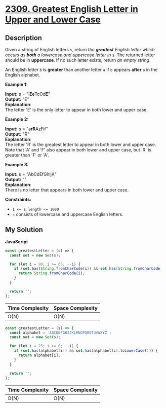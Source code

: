 # [2309. Greatest English Letter in Upper and Lower Case](https://leetcode.com/problems/greatest-english-letter-in-upper-and-lower-case)

## Description

Given a string of English letters `s`, return _the **greatest** English letter which occurs as **both** a lowercase and uppercase letter in_ `s`. The returned letter should be in **uppercase**. If no such letter exists, return _an empty string_.

An English letter `b` is **greater** than another letter `a` if `b` appears **after** `a` in the English alphabet.

**Example 1:**

**Input:** s = "l**Ee**TcOd**E**"  
**Output:** "E"  
**Explanation:**  
The letter 'E' is the only letter to appear in both lower and upper case.

**Example 2:**

**Input:** s = "a**rR**AzFif"  
**Output:** "R"  
**Explanation:**  
The letter 'R' is the greatest letter to appear in both lower and upper case.  
Note that 'A' and 'F' also appear in both lower and upper case, but 'R' is greater than 'F' or 'A'.

**Example 3:**

**Input:** s = "AbCdEfGhIjK"  
**Output:** ""  
**Explanation:**  
There is no letter that appears in both lower and upper case.

**Constraints:**

- `1 <= s.length <= 1000`
- `s` consists of lowercase and uppercase English letters.

## My Solution

**JavaScript**

```js
const greatestLetter = (s) => {
  const set = new Set(s);

  for (let i = 90; i >= 65; --i) {
    if (set.has(String.fromCharCode(i)) && set.has(String.fromCharCode(i + 32))) {
      return String.fromCharCode(i);
    }
  }

  return '';
};
```

| Time Complexity | Space Complexity |
| --------------- | ---------------- |
| O(N)            | O(N)             |

```js
const greatestLetter = (s) => {
  const alphabet = 'ABCDEFGHIJKLMNOPQRSTUVWXYZ';
  const set = new Set(s);

  for (let i = 25; i >= 0; --i) {
    if (set.has(alphabet[i]) && set.has(alphabet[i].toLowerCase())) {
      return alphabet[i];
    }
  }

  return '';
};
```

| Time Complexity | Space Complexity |
| --------------- | ---------------- |
| O(N)            | O(N)             |
